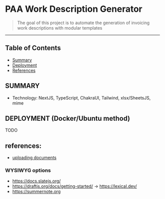 # PAA Work Description Generator

> The goal of this project is to automate the generation of invoicing work descriptions with modular templates
- - -

## Table of Contents
- [Summary](#summary)
- [Deployment](#deployment)
- [References](#references)


## SUMMARY
- Technology: NextJS, TypeScript, ChakraUI, Tailwind, xlsx/SheetsJS, mime

## DEPLOYMENT (Docker/Ubuntu method)
TODO

## references:
- [uploading documents](https://codersteps.com/articles/building-a-file-uploader-from-scratch-with-next-js-app-directory)

### WYSIWYG options

- https://docs.slatejs.org/
- https://draftjs.org/docs/getting-started/ -> https://lexical.dev/
- https://summernote.org